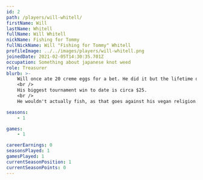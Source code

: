 ```yaml
---
id: 2
path: /players/will-whitell/
firstName: Will
lastName: Whitell
fullName: Will Whitell
nickName: Fishing for Tommy
fullNickName: Will "Fishing for Tommy" Whitell
profileImage: ../../images/players/will-whitell.png
joinedDate: 2021-02-05T14:30:35.701Z
occupation: Something about japanese knot weed
role: Treasurer
blurb: >-
    Will once ate 20 creme eggs for a bet. He did it but the lifetime diabetes after was "probably not worth the 2 quid".
    <br />
    His biggest tournament win to date is circa $25.
    <br />
    He wouldn't actually fish, as that goes against his vegan religion.

seasons:
    - 1

games:
    - 1

careerEarnings: 0
seasonsPlayed: 1
gamesPlayed: 1
currentSeasonPosition: 1
currentSeasonPoints: 0
---
```

